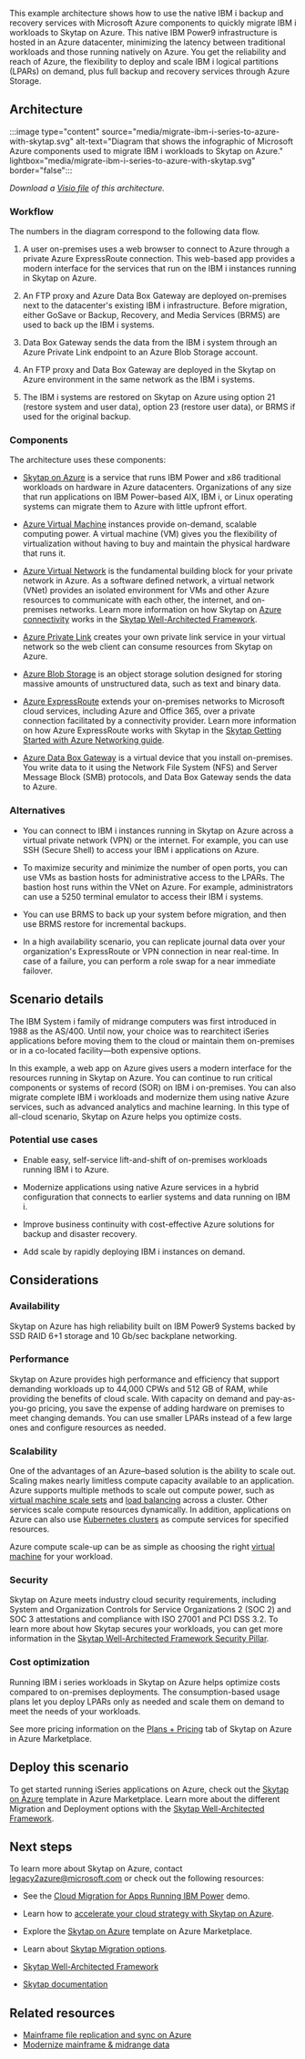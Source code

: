 This example architecture shows how to use the native IBM i backup and recovery services with Microsoft Azure components to quickly migrate IBM i workloads to Skytap on Azure. This native IBM Power9 infrastructure is hosted in an Azure datacenter, minimizing the latency between traditional workloads and those running natively on Azure. You get the reliability and reach of Azure, the flexibility to deploy and scale IBM i logical partitions (LPARs) on demand, plus full backup and recovery services through Azure Storage.

## Architecture

:::image type="content" source="media/migrate-ibm-i-series-to-azure-with-skytap.svg" alt-text="Diagram that shows the infographic of Microsoft Azure components used to migrate IBM i workloads to Skytap on Azure." lightbox="media/migrate-ibm-i-series-to-azure-with-skytap.svg" border="false":::

*Download a [Visio file](https://arch-center.azureedge.net/migrate-ibm-i-series-to-azure-with-skytap.vsdx) of this architecture.*

### Workflow

The numbers in the diagram correspond to the following data flow.

1.  A user on-premises uses a web browser to connect to Azure through a private Azure ExpressRoute connection. This web-based app provides a modern interface for the services that run on the IBM i instances running in Skytap on Azure.

1.  An FTP proxy and Azure Data Box Gateway are deployed on-premises next to the datacenter's existing IBM i infrastructure. Before migration, either GoSave or Backup, Recovery, and Media Services (BRMS) are used to back up the IBM i systems.

1.  Data Box Gateway sends the data from the IBM i system through an Azure Private Link endpoint to an Azure Blob Storage account.

1.  An FTP proxy and Data Box Gateway are deployed in the Skytap on Azure environment in the same network as the IBM i systems.

1.  The IBM i systems are restored on Skytap on Azure using option 21 (restore system and user data), option 23 (restore user data), or BRMS if used for the original backup.

### Components

The architecture uses these components:

-   [Skytap on Azure](https://azuremarketplace.microsoft.com/marketplace/apps/skytapinc.skytap-on-azure-main1?tab=overview) is a service that runs IBM Power and x86 traditional workloads on hardware in Azure datacenters. Organizations of any size that run applications on IBM Power–based AIX, IBM i, or Linux operating systems can migrate them to Azure with little upfront effort.

-   [Azure Virtual Machine](https://azure.microsoft.com/services/virtual-machines/) instances provide on-demand, scalable computing power. A virtual machine (VM) gives you the flexibility of virtualization without having to buy and maintain the physical hardware that runs it.

-   [Azure Virtual Network](/azure/virtual-network/virtual-networks-overview) is the fundamental building block for your private network in Azure. As a software defined network, a virtual network (VNet) provides an isolated environment for VMs and other Azure resources to communicate with each other, the internet, and on-premises networks.
Learn more information on how Skytap on [Azure connectivity](https://www.skytap.com/skytap-on-azure-networking-considerations/) works in the [Skytap Well-Architected Framework](https://skytap.github.io/well-architected-framework/).

-   [Azure Private Link](/azure/private-link/private-link-overview) creates your own private link service in your virtual network so the web client can consume resources from Skytap on Azure.

-   [Azure Blob Storage](/azure/storage/blobs/storage-blobs-introduction) is an object storage solution designed for storing massive amounts of unstructured data, such as text and binary data.

-  [Azure ExpressRoute](/azure/expressroute/expressroute-introduction) extends your on-premises networks to Microsoft cloud services, including Azure and Office 365, over a private connection facilitated by a connectivity provider.
Learn more information on how Azure ExpressRoute works with Skytap in the [Skytap Getting Started with Azure Networking guide](https://www.skytap.com/skytap-on-azure-networking-considerations/).

-   [Azure Data Box Gateway](/azure/databox-gateway/data-box-gateway-overview) is a virtual device that you install on-premises. You write data to it using the Network File System (NFS) and Server Message Block (SMB) protocols, and Data Box Gateway sends the data to Azure.

### Alternatives

-   You can connect to IBM i instances running in Skytap on Azure across a virtual private network (VPN) or the internet. For example, you can use SSH (Secure Shell) to access your IBM i applications on Azure.

-   To maximize security and minimize the number of open ports, you can use VMs as bastion hosts for administrative access to the LPARs. The bastion host runs within the VNet on Azure. For example, administrators can use a 5250 terminal emulator to access their IBM i systems.

-   You can use BRMS to back up your system before migration, and then use BRMS restore for incremental backups.

-   In a high availability scenario, you can replicate journal data over your organization's ExpressRoute or VPN connection in near real-time. In case of a failure, you can perform a role swap for a near immediate failover.

## Scenario details

The IBM System i family of midrange computers was first introduced in 1988 as the AS/400. Until now, your choice was to rearchitect iSeries applications before moving them to the cloud or maintain them on-premises or in a co-located facility—both expensive options.

In this example, a web app on Azure gives users a modern interface for the resources running in Skytap on Azure. You can continue to run critical components or systems of record (SOR) on IBM i on-premises. You can also migrate complete IBM i workloads and modernize them using native Azure services, such as advanced analytics and machine learning. In this type of all-cloud scenario, Skytap on Azure helps you optimize costs.

### Potential use cases

-   Enable easy, self-service lift-and-shift of on-premises workloads running IBM i to Azure.

-   Modernize applications using native Azure services in a hybrid configuration that connects to earlier systems and data running on IBM i.

-   Improve business continuity with cost-effective Azure solutions for backup and disaster recovery.

-   Add scale by rapidly deploying IBM i instances on demand.

## Considerations

### Availability

Skytap on Azure has high reliability built on IBM Power9 Systems backed by SSD RAID 6+1 storage and 10 Gb/sec backplane networking.

### Performance

Skytap on Azure provides high performance and efficiency that support demanding workloads up to 44,000 CPWs and 512 GB of RAM, while providing the benefits of cloud scale. With capacity on demand and pay-as-you-go pricing, you save the expense of adding hardware on premises to meet changing demands. You can use smaller LPARs instead of a few large ones and configure resources as needed.

### Scalability

One of the advantages of an Azure–based solution is the ability to scale out. Scaling makes nearly limitless compute capacity available to an application. Azure supports multiple methods to scale out compute power, such as [virtual machine scale sets](/azure/virtual-machine-scale-sets/overview) and
[load balancing](/azure/load-balancer/load-balancer-overview) across a cluster. Other services scale compute resources dynamically. In addition, applications on Azure can also use [Kubernetes clusters](/azure/aks/concepts-clusters-workloads) as compute services for specified resources.

Azure compute scale-up can be as simple as choosing the right [virtual machine](https://azure.microsoft.com/services/virtual-machines/) for your workload.

### Security

Skytap on Azure meets industry cloud security requirements, including System and Organization Controls for Service Organizations 2 (SOC 2) and SOC 3 attestations and compliance with ISO 27001 and PCI DSS 3.2.
To learn more about how Skytap secures your workloads, you can get more information in the [Skytap Well-Architected Framework Security Pillar](https://skytap.github.io/well-architected-framework/security/). 

### Cost optimization

Running IBM i series workloads in Skytap on Azure helps optimize costs compared to on-premises deployments. The consumption-based usage plans let you deploy LPARs only as needed and scale them on demand to meet the needs of your workloads.

See more pricing information on the [Plans + Pricing](https://azuremarketplace.microsoft.com/marketplace/apps/skytapinc.skytap-on-azure-main1?tab=PlansAndPrice) tab of Skytap on Azure in Azure Marketplace.

## Deploy this scenario

To get started running iSeries applications on Azure, check out the [Skytap on Azure](https://azuremarketplace.microsoft.com/marketplace/apps/skytapinc.skytap-on-azure-main1?tab=overview) template in Azure Marketplace.
Learn more about the different Migration and Deployment options with the [Skytap Well-Architected Framework](https://skytap.github.io/well-architected-framework/).

## Next steps

To learn more about Skytap on Azure, contact <legacy2azure@microsoft.com> or check out the following resources:

-   See the [Cloud Migration for Apps Running IBM Power](https://techcommunity.microsoft.com/t5/video-hub/skytap-on-azure-cloud-migration-for-apps-running-ibm-power/m-p/1693588) demo.

-   Learn how to [accelerate your cloud strategy with Skytap on Azure](https://azure.microsoft.com/blog/accelerate-your-cloud-strategy-with-skytap-on-azure).

-   Explore the [Skytap on Azure](https://azuremarketplace.microsoft.com/marketplace/apps/skytapinc.skytap-on-azure-main1?tab=overview) template on Azure Marketplace.

-   Learn about [Skytap Migration options](https://skytap.github.io/well-architected-framework/resiliency).

- [Skytap Well-Architected Framework](https://skytap.github.io/well-architected-framework)

- [Skytap documentation](https://help.skytap.com)

## Related resources

- [Mainframe file replication and sync on Azure](../../solution-ideas/articles/mainframe-azure-file-replication.yml)
- [Modernize mainframe & midrange data](/azure/architecture/example-scenario/mainframe/modernize-mainframe-data-to-azure)
